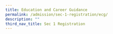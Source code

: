 ```yaml
---
title: Education and Career Guidance
permalink: /admission/sec-1-registration/ecg/
description: ""
third_nav_title: Sec 1 Registration
---
```


